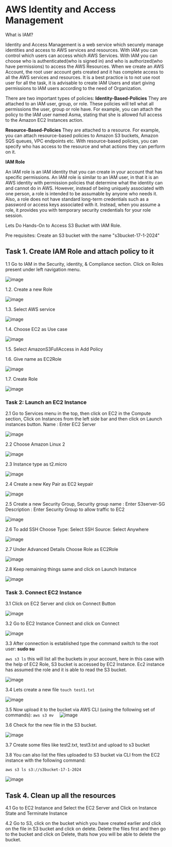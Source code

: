 # AWS Identity and Access Management

What is IAM?

Identity and Access Management is a web service which securely manage identities and access to AWS services and resources. With IAM you can control which users can access which AWS Services. 
With IAM you can choose who is authenticated(who is signed in) and who is authorized(who have permissions) to access the AWS Resources. When we create an AWS Account, the root user account gets created and it has 
complete access to all the AWS services and resources. It is a best practice is to not use root user for all the task, it is advisable to create IAM Users and start giving permissions to IAM users according to the need of Organization.

There are two important types of policies:
**Identity-Based-Policies**
They are attached to an IAM user, group, or role. These policies will tell what all permissions the user, group or role have. For example, you can attach the policy to the IAM user named Asma, stating that she is allowed full access to the Amazon EC2 Instances action. 

**Resource-Based-Policies**
They are attached to a resource. For example, you can attach resource-based policies to Amazon S3 buckets, Amazon SQS queues, VPC endpoints etc. With resource-based policies, you can specify who has access to the resource and what actions they can perform on it.

**IAM Role**

An IAM role is an IAM identity that you can create in your account that has specific permissions. An IAM role is similar to an IAM user, in that it is an AWS identity with permission policies that determine what the identity can and cannot do in AWS. However, instead of being uniquely associated with one person, a role is intended to be assumable by anyone who needs it. Also, a role does not have standard long-term credentials such as a password or access keys associated with it. Instead, when you assume a role, it provides you with temporary security credentials for your role session.

Lets Do Hands-On to Access S3 Bucket with IAM Role.

Pre requisites: Create an S3 bucket with the name "s3bucket-17-1-2024"


## Task 1. Create IAM Role and attach policy to it

1.1 Go to IAM in the Security, identity, & Compliance section. Click on Roles present under left navigation menu.

![image](https://github.com/Asma09Akram/Accessing-S3-with-IAM-Roles/assets/124654068/164cc5ce-0af3-4870-a584-0f087a38a85e)


1.2. Create a new Role

![image](https://github.com/Asma09Akram/Accessing-S3-with-IAM-Roles/assets/124654068/ce4b44d9-0d88-473b-9980-5b44d67d6ddc)


1.3. Select AWS service

![image](https://github.com/Asma09Akram/Accessing-S3-with-IAM-Roles/assets/124654068/417bf4f6-b52f-4a25-82e3-73d4b2b8adc4)


1.4. Choose EC2 as Use case

![image](https://github.com/Asma09Akram/Accessing-S3-with-IAM-Roles/assets/124654068/cdcf0357-a05c-4850-9b40-ae4baa9fe377)

1.5. Select AmazonS3FullAccess in Add Policy
  
1.6. Give name as EC2Role

![image](https://github.com/Asma09Akram/Accessing-S3-with-IAM-Roles/assets/124654068/df307fb0-c577-430a-927e-a06e08071ae2)

1.7. Create Role

![image](https://github.com/Asma09Akram/Accessing-S3-with-IAM-Roles/assets/124654068/eac7ed2c-6a22-4aeb-bca1-1dc7fe81ea1b)


### Task 2: Launch an EC2 Instance

2.1 Go to Services menu in the top, then click on EC2 in the Compute section, Click on Instances from the left side bar and then click on Launch instances button.
Name : Enter EC2 Server

![image](https://github.com/Asma09Akram/Accessing-S3-with-IAM-Roles/assets/124654068/ead4e612-7e44-4f05-a6fc-337177d5a3c5)

2.2 Choose Amazon Linux 2

![image](https://github.com/Asma09Akram/Accessing-S3-with-IAM-Roles/assets/124654068/a669c670-e41c-443a-8994-7b07d8b18fd0)

2.3 Instance type as t2.micro

![image](https://github.com/Asma09Akram/Accessing-S3-with-IAM-Roles/assets/124654068/b93cc731-59b1-41e0-8e19-bffb15f0aae7)

2.4 Create a new Key Pair as EC2 keypair

![image](https://github.com/Asma09Akram/Accessing-S3-with-IAM-Roles/assets/124654068/46f55109-ca87-431a-9c0c-e5799ed9e6b4)

2.5 Create a new Security Group, 
Security group name : Enter S3server-SG
Description : Enter Security Group to allow traffic to EC2

![image](https://github.com/Asma09Akram/Accessing-S3-with-IAM-Roles/assets/124654068/1390ce3c-9f36-4140-acb8-eabbb7c005be)

2.6 To add SSH
Choose Type: Select SSH 
Source: Select Anywhere

![image](https://github.com/Asma09Akram/Accessing-S3-with-IAM-Roles/assets/124654068/2a2ed991-a673-458d-81c5-6c7181ed246f)

2.7 Under Advanced Details
Choose Role as EC2Role

![image](https://github.com/Asma09Akram/Accessing-S3-with-IAM-Roles/assets/124654068/66cd906d-47f0-45f0-9d63-6c4ce0f60e76)

2.8 Keep remaining things same and click on Launch Instance

![image](https://github.com/Asma09Akram/Accessing-S3-with-IAM-Roles/assets/124654068/2311ddd7-53e5-4198-8164-880acb4a16ad)


### Task 3. Connect EC2 Instance

3.1 Click on EC2 Server and click on Connect Button

![image](https://github.com/Asma09Akram/Accessing-S3-with-IAM-Roles/assets/124654068/307bc808-b006-4932-bf3c-7c76b0d6633a)

3.2 Go to EC2 Instance Connect and click on Connect

![image](https://github.com/Asma09Akram/Accessing-S3-with-IAM-Roles/assets/124654068/49c4583c-65c7-4e70-b62f-2408c57b6d09)

3.3 After connection is established 
type the command
switch to the root user: **sudo su**

```aws s3 ls``` this will list all the buckets in your account, here in this case with the help of EC2 Role, S3 bucket is accessed by EC2 Instance. Ec2 instance has assumed the role and it is able to read the S3 bucket.

![image](https://github.com/Asma09Akram/Accessing-S3-with-IAM-Roles/assets/124654068/27a51e71-3fc1-4a88-ac57-7531b387b4bc)

3.4 Lets create a new file 
```touch test1.txt```


![image](https://github.com/Asma09Akram/Accessing-S3-with-IAM-Roles/assets/124654068/eb5ae065-287c-43df-b451-18ea84d6e0fb)

3.5 Now upload it to the bucket via AWS CLI (using the following set of commands):
```aws s3 mv  ```
![image](https://github.com/Asma09Akram/Accessing-S3-with-IAM-Roles/assets/124654068/22a4e683-dc91-4f83-a058-95c2943e211d)

3.6 Check for the new file in the S3 bucket.

![image](https://github.com/Asma09Akram/Accessing-S3-with-IAM-Roles/assets/124654068/b2391f09-a750-4702-8e35-5bdcc8e321d7)

3.7 Create some files like test2.txt, test3.txt and upload to s3 bucket

3.8 You can also list the files uploaded to S3 bucket via CLI from the EC2 instance with the following command:

```aws s3 ls s3://s3bucket-17-1-2024```

![image](https://github.com/Asma09Akram/Accessing-S3-with-IAM-Roles/assets/124654068/f3afed2a-dfe3-4190-b917-409a41b6ba1a)


## Task 4. Clean up all the resources 

4.1 Go to EC2 Instance and Select the EC2 Server and Click on Instance State and Terminate Instance

4.2 Go to S3, click on the bucket which you have created earlier and click on the file in S3 bucket and click on delete. Delete the files first and then go to the bucket and click on Delete, thats how you will be able to delete the bucket.


